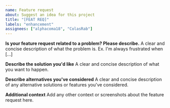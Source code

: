 ```yaml
---
name: Feature request
about: Suggest an idea for this project
title: "[FEAT REQ]"
labels: "enhancement"
assignees: ["alphacoma18", "ColasRab"]
---
```


**Is your feature request related to a problem? Please describe.**
A clear and concise description of what the problem is. Ex. I'm always frustrated when [...]

**Describe the solution you'd like**
A clear and concise description of what you want to happen.

**Describe alternatives you've considered**
A clear and concise description of any alternative solutions or features you've considered.

**Additional context**
Add any other context or screenshots about the feature request here.
